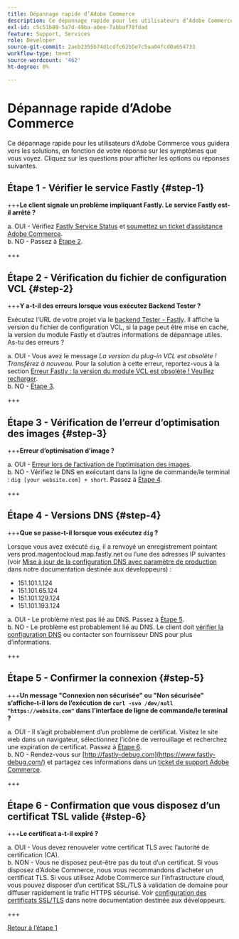 ```yaml
---
title: Dépannage rapide d’Adobe Commerce
description: Ce dépannage rapide pour les utilisateurs d’Adobe Commerce vous guidera vers les solutions, en fonction de votre réponse sur les symptômes que vous voyez. Cliquez sur les questions pour afficher les options ou réponses suivantes.
exl-id: c5c51b89-5a7d-49ba-a0ee-7abbaf78fdad
feature: Support, Services
role: Developer
source-git-commit: 2aeb2355b74d1cdfc62b5e7c5aa04fcd0a654733
workflow-type: tm+mt
source-wordcount: '462'
ht-degree: 0%

---
```


# Dépannage rapide d’Adobe Commerce

Ce dépannage rapide pour les utilisateurs d’Adobe Commerce vous guidera vers les solutions, en fonction de votre réponse sur les symptômes que vous voyez. Cliquez sur les questions pour afficher les options ou réponses suivantes.

## Étape 1 - Vérifier le service Fastly {#step-1}

+++**Le client signale un problème impliquant Fastly. Le service Fastly est-il arrêté ?**

a. OUI - Vérifiez [Fastly Service Status](https://status.fastly.com/) et [soumettez un ticket d’assistance Adobe Commerce](/help/help-center-guide/help-center/magento-help-center-user-guide.md#submit-ticket).\
b. NO - Passez à [Étape 2](#step-2).

+++

## Étape 2 - Vérification du fichier de configuration VCL {#step-2}

+++**Y a-t-il des erreurs lorsque vous exécutez Backend Tester ?**

Exécutez l’URL de votre projet via le [backend Tester - Fastly](https://magento-tester.global.ssl.fastly.net/magento-tester/). Il affiche la version du fichier de configuration VCL, si la page peut être mise en cache, la version du module Fastly et d’autres informations de dépannage utiles. As-tu des erreurs ?

a. OUI - Vous avez le message _La version du plug-in VCL est obsolète ! Transférez à nouveau._ Pour la solution à cette erreur, reportez-vous à la section [Erreur Fastly : la version du module VCL est obsolète ! Veuillez recharger](/help/troubleshooting/miscellaneous/fastly-error-plugin-vcl-version-is-outdated-please-re-upload.md).\
b. NO - [Étape 3](#step-3).

+++

## Étape 3 - Vérification de l’erreur d’optimisation des images {#step-3}

+++**Erreur d’optimisation d’image ?**

a. OUI - [Erreur lors de l’activation de l’optimisation des images](/help/troubleshooting/miscellaneous/error-enabling-image-optimization-in-magento-commerce.md).\
b. NO - Vérifiez le DNS en exécutant dans la ligne de commande/le terminal : `dig [your website.com] + short`. Passez à [Étape 4](#step-4).

+++

## Étape 4 - Versions DNS {#step-4}

+++**Que se passe-t-il lorsque vous exécutez `dig` ?**

Lorsque vous avez exécuté `dig`, il a renvoyé un enregistrement pointant vers prod.magentocloud.map.fastly.net ou l’une des adresses IP suivantes (voir [Mise à jour de la configuration DNS avec paramètre de production](https://experienceleague.adobe.com/fr/docs/commerce-cloud-service/user-guide/launch/checklist#update-dns-configuration-with-production-settings) dans notre documentation destinée aux développeurs) :

* 151.101.1.124
* 151.101.65.124
* 151.101.129.124
* 151.101.193.124

a. OUI - Le problème n’est pas lié au DNS. Passez à [Étape 5](#step-5).\
b. NO - Le problème est probablement lié au DNS. Le client doit [vérifier la configuration DNS](https://experienceleague.adobe.com/fr/docs/commerce-cloud-service/user-guide/launch/checklist#update-dns-configuration-with-production-settings) ou contacter son fournisseur DNS pour plus d’informations.

+++

## Étape 5 - Confirmer la connexion {#step-5}

+++**Un message &quot;Connexion non sécurisée&quot; ou &quot;Non sécurisée&quot; s’affiche-t-il lors de l’exécution de `curl -svo /dev/null "https://website.com"` dans l’interface de ligne de commande/le terminal ?**

a. OUI - Il s’agit probablement d’un problème de certificat. Visitez le site web dans un navigateur, sélectionnez l’icône de verrouillage et recherchez une expiration de certificat. Passez à [Étape 6](#step-6).\
b. NO - Rendez-vous sur [http://fastly-debug.com](https://www.fastly-debug.com/) et partagez ces informations dans un [ticket de support Adobe Commerce](/help/help-center-guide/help-center/magento-help-center-user-guide.md#submit-ticket).

+++

## Étape 6 - Confirmation que vous disposez d’un certificat TSL valide {#step-6}

+++**Le certificat a-t-il expiré ?**

a. OUI - Vous devez renouveler votre certificat TLS avec l’autorité de certification (CA).\
b. NON - Vous ne disposez peut-être pas du tout d’un certificat. Si vous disposez d’Adobe Commerce, nous vous recommandons d’acheter un certificat TLS. Si vous utilisez Adobe Commerce sur l’infrastructure cloud, vous pouvez disposer d’un certificat SSL/TLS à validation de domaine pour diffuser rapidement le trafic HTTPS sécurisé. Voir [configuration des certificats SSL/TLS](https://experienceleague.adobe.com/fr/docs/commerce-cloud-service/user-guide/cdn/setup-fastly/fastly-configuration#provision-ssltls-certificates) dans notre documentation destinée aux développeurs.

+++

[Retour à l’étape 1](#step-1)
